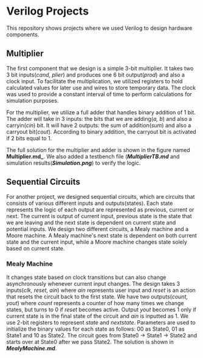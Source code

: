 # Verilog Projects
This repository shows projects where we used Verilog to design hardware components.

## Multiplier
The first component that we design is a simple 3-bit multiplier. It takes two 3 bit inputs(_cand, plier_) and produces one 6 bit output(_prod_) and also a clock input. To facilitate the multiplication, we utilized registers to hold calculated values for later use and wires to store temporary data. The clock was used to provide a constant interval of time to perform calculations for simulation purposes. 

For the multiplier, we utilize a full adder that handles binary addition of 1 bit. The adder will take in 3 inputs: the bits that we are adding(_a, b_) and also a carryin(_cin_) bit. It will have 2 outputs: the sum of addition(_sum_) and also a carryout bit(_cout_). According to binary addition, the carryout bit is activated if 2 bits equal to 1. 

The full solution for the multiplier and adder is shown in the figure named **Multiplier.md_**. We also added a testbench file (**_MultiplierTB.md_** and simulation results(**_Simulation.png_**) to verify the logic. 


## Sequential Circuits
For another project, we designed sequential circuits, which are circuits that consists of various different inputs and outputs(states). Each state represents the logic of each output are represented as previous, current or next. The current is output of current input, previous state is the state that we are leaving and the next state is dependent on current state and potential inputs. We design two different circuits, a Mealy machine and a Moore machine. A Mealy machine's next state is dependent on both current state and the current input, while a Moore machine changes state solely based on current state. 

### Mealy Machine
It changes state based on clock transitions but can also change asynchronously whenever current input changes. The design takes 3 inputs(_clk, reset, ain_) where _ain_ represents user input and _reset_ is an action that resets the circuit back to the first state. We have two outputs(_count, yout_) where _count_ represents a counter of how many times we change states, but turns to 0 if _reset_ becomes active. Output _yout_ becomes 1 only if current state is in the final state of the circuit and _ain_ is inputted as 1. We use 2-bit registers to represent _state_ and _nextstate_. Parameters are used to initialize the binary values for each state as follows: 00 as State0, 01 as State1 and 10 as State2. The circuit goes from State0 -> State1 -> State2 and starts over at State0 after we pass State2. The solution is shown in **_MealyMachine.md_**.   
